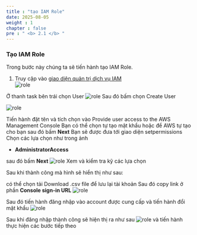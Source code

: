 ```yaml
---
title : "tạo IAM Role"
date: 2025-08-05
weight : 1 
chapter : false
pre : " <b> 2.1 </b> "
---
```

### Tạo IAM Role

Trong bước này chúng ta sẽ tiến hành tạo IAM Role.

1. Truy cập vào [giao diện quản trị dịch vụ IAM](https://console.aws.amazon.com/iamv2/)  
![role](/images/2.prerequisite/001-iam.png)

Ở thanh task bên trái chọn User
![role](/images/2.prerequisite/002-iam.png)
Sau đó bấm chọn Create User

![role](/images/2.prerequisite/003-iam.png)

Tiến hành đặt tên và tích chọn vào Provide user access to the AWS Management Console Bạn có thể chọn tự tạo mật khẩu hoặc để AWS tự tạo cho bạn sau đó bấm **Next** Bạn sẽ được đưa tới giao diện setpermissions Chọn các lựa chọn như trong ảnh 

- **AdministratorAccess**

sau đó bấm **Next**
![role](/images/2.prerequisite/004-iam.png)
Xem và kiểm tra kỹ các lựa chọn

Sau khi thành công mà hình sẽ hiển thị như sau:

có thể chọn tải Download .csv file để lưu lại tài khoản
Sau đó copy link ở phần **Console sign-in URL**
![role](/images/2.prerequisite/005-iam.png)

Sau đó tiến hành đăng nhập vào account được cung cấp và tiến hành đổi mật khẩu
![role](/images/2.prerequisite/006-iam.png)

Sau khi đăng nhập thành công sẽ hiện thị ra như sau
![role](/images/2.prerequisite/007-iam.png)
và tiến hành thực hiện các bước tiếp theo